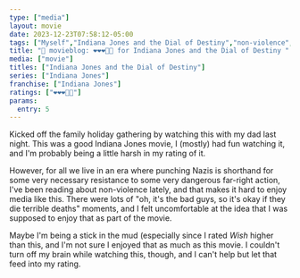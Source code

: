 ```yaml
---
type: ["media"]
layout: movie
date: 2023-12-23T07:58:12-05:00
tags: ["Myself","Indiana Jones and the Dial of Destiny","non-violence","punching Nazis","Indiana Jones","World War II","far-right"]
title: "🍿 movieblog: ❤️❤️❤️🖤🖤 for Indiana Jones and the Dial of Destiny "
media: ["movie"]
titles: ["Indiana Jones and the Dial of Destiny"]
series: ["Indiana Jones"]
franchise: ["Indiana Jones"]
ratings: ["❤️❤️❤️🖤🖤"]
params:
  entry: 5
---
```

Kicked off the family holiday gathering by watching this with my dad last night. This was a good Indiana Jones movie, I (mostly) had fun watching it, and I'm probably being a little harsh in my rating of it. 

However, for all we live in an era where punching Nazis is shorthand for some very necessary resistance to some very dangerous far-right action, I've been reading about non-violence lately, and that makes it hard to enjoy media like this. There were lots of "oh, it's the bad guys, so it's okay if they die terrible deaths" moments, and I felt uncomfortable at the idea that I was supposed to enjoy that as part of the movie. 

Maybe I'm being a stick in the mud (especially since I rated *Wish* higher than this, and I'm not sure I enjoyed that as much as this movie. I couldn't turn off my brain while watching this, though, and I can't help but let that feed into my rating.
